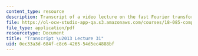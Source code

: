 ```yaml
---
content_type: resource
description: Transcript of a video lecture on the fast Fourier transform and convolution.
file: https://ol-ocw-studio-app-qa.s3.amazonaws.com/courses/18-085-computational-science-and-engineering-i-fall-2008/0ec33a3d684fc8c6426554d5ec4888bf_18-085F08-L31.pdf
file_type: application/pdf
resourcetype: Document
title: "Transcript \u2013 Lecture 31"
uid: 0ec33a3d-684f-c8c6-4265-54d5ec4888bf
---
```

